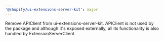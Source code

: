 ```yaml
---
'@shopify/ui-extensions-server-kit': major
---
```


Remove APIClient from ui-extensions-server-kit. APIClient is not used by the package and although it's exposed externally, all its functionality is also handled by ExtensionServerClient
